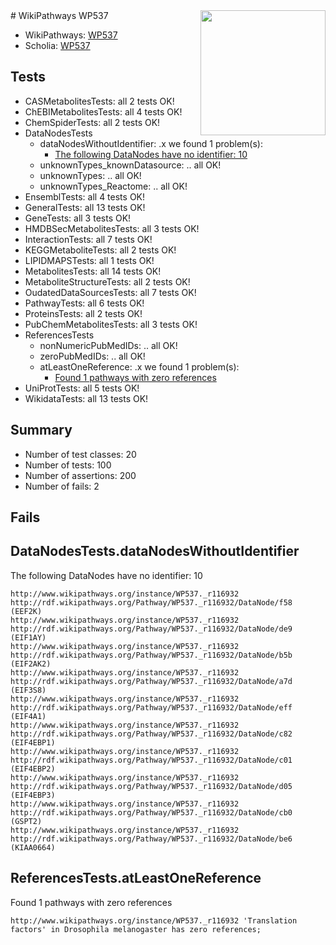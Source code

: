 <img style="float: right; width: 200px" src="https://upload.wikimedia.org/wikipedia/commons/thumb/8/83/Wplogo_with_text_500.png/640px-Wplogo_with_text_500.png" />
# WikiPathways WP537

* WikiPathways: [WP537](https://new.wikipathways.org/pathways/WP537)
* Scholia: [WP537](https://scholia.toolforge.org/wikipathways/WP537)
## Tests
* CASMetabolitesTests: all 2 tests OK!
* ChEBIMetabolitesTests: all 4 tests OK!
* ChemSpiderTests: all 2 tests OK!
* DataNodesTests
    * dataNodesWithoutIdentifier: .x we found 1 problem(s):
        * [The following DataNodes have no identifier: 10](#8792c490)
    * unknownTypes_knownDatasource: .. all OK!
    * unknownTypes: .. all OK!
    * unknownTypes_Reactome: .. all OK!
* EnsemblTests: all 4 tests OK!
* GeneralTests: all 13 tests OK!
* GeneTests: all 3 tests OK!
* HMDBSecMetabolitesTests: all 3 tests OK!
* InteractionTests: all 7 tests OK!
* KEGGMetaboliteTests: all 2 tests OK!
* LIPIDMAPSTests: all 1 tests OK!
* MetabolitesTests: all 14 tests OK!
* MetaboliteStructureTests: all 2 tests OK!
* OudatedDataSourcesTests: all 7 tests OK!
* PathwayTests: all 6 tests OK!
* ProteinsTests: all 2 tests OK!
* PubChemMetabolitesTests: all 3 tests OK!
* ReferencesTests
    * nonNumericPubMedIDs: .. all OK!
    * zeroPubMedIDs: .. all OK!
    * atLeastOneReference: .x we found 1 problem(s):
        * [Found 1 pathways with zero references](#35eb778e)
* UniProtTests: all 5 tests OK!
* WikidataTests: all 13 tests OK!


## Summary

* Number of test classes: 20
* Number of tests: 100
* Number of assertions: 200
* Number of fails: 2

## Fails

<a name="8792c490" />

## DataNodesTests.dataNodesWithoutIdentifier

The following DataNodes have no identifier: 10
```
http://www.wikipathways.org/instance/WP537._r116932 http://rdf.wikipathways.org/Pathway/WP537._r116932/DataNode/f58 (EEF2K)
http://www.wikipathways.org/instance/WP537._r116932 http://rdf.wikipathways.org/Pathway/WP537._r116932/DataNode/de9 (EIF1AY)
http://www.wikipathways.org/instance/WP537._r116932 http://rdf.wikipathways.org/Pathway/WP537._r116932/DataNode/b5b (EIF2AK2)
http://www.wikipathways.org/instance/WP537._r116932 http://rdf.wikipathways.org/Pathway/WP537._r116932/DataNode/a7d (EIF3S8)
http://www.wikipathways.org/instance/WP537._r116932 http://rdf.wikipathways.org/Pathway/WP537._r116932/DataNode/eff (EIF4A1)
http://www.wikipathways.org/instance/WP537._r116932 http://rdf.wikipathways.org/Pathway/WP537._r116932/DataNode/c82 (EIF4EBP1)
http://www.wikipathways.org/instance/WP537._r116932 http://rdf.wikipathways.org/Pathway/WP537._r116932/DataNode/c01 (EIF4EBP2)
http://www.wikipathways.org/instance/WP537._r116932 http://rdf.wikipathways.org/Pathway/WP537._r116932/DataNode/d05 (EIF4EBP3)
http://www.wikipathways.org/instance/WP537._r116932 http://rdf.wikipathways.org/Pathway/WP537._r116932/DataNode/cb0 (GSPT2)
http://www.wikipathways.org/instance/WP537._r116932 http://rdf.wikipathways.org/Pathway/WP537._r116932/DataNode/be6 (KIAA0664)
```

<a name="35eb778e" />

## ReferencesTests.atLeastOneReference

Found 1 pathways with zero references
```
http://www.wikipathways.org/instance/WP537._r116932 'Translation factors' in Drosophila melanogaster has zero references; 
```

